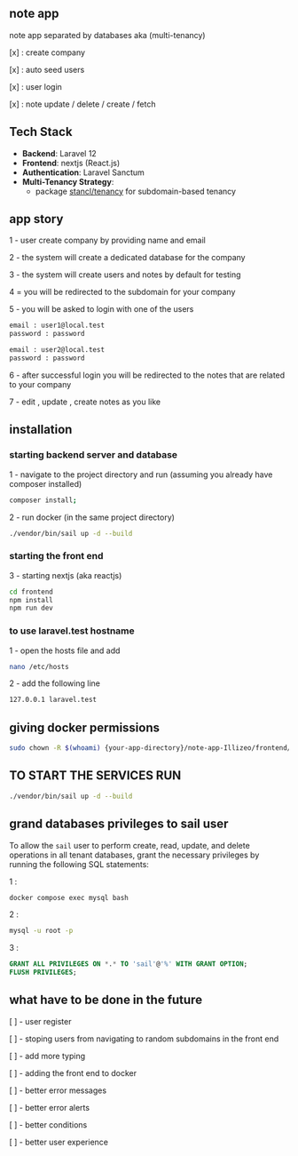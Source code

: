 ## note app
note app separated  by databases aka (multi-tenancy)

[x] : create company

[x] : auto seed users

[x] : user login

[x] : note update / delete / create / fetch 

## Tech Stack 

- **Backend**: Laravel 12
- **Frontend**: nextjs (React.js)
- **Authentication**: Laravel Sanctum
- **Multi-Tenancy Strategy**:
    - package [stancl/tenancy](https://tenancyforlaravel.com) for subdomain-based tenancy

## app story 

1 - user create company by providing name and email

2 - the system will create a dedicated database for the company

3 - the system will create users and notes by default for testing

4 = you will be redirected to the subdomain for your company

5 - you will be asked to login with one of the users 

```bash
email : user1@local.test
password : password

email : user2@local.test
password : password
```
6 - after successful login you will be redirected to the notes that are related to your company

7 - edit , update , create notes as you like 

## installation 

### starting backend server and database 

1 - navigate to the project directory and run  (assuming you already have composer installed)
```bash
composer install;
```

2 - run docker (in the same project directory)

```bash
./vendor/bin/sail up -d --build
```
### starting the front end 
3 -  starting nextjs (aka reactjs)

```bash
cd frontend
npm install
npm run dev
```

### to use laravel.test hostname 
1 - open  the hosts file and add 
```bash 
nano /etc/hosts
```
2 - add the following line
```bash 
127.0.0.1 laravel.test
```

## giving docker permissions
```bash
sudo chown -R $(whoami) {your-app-directory}/note-app-Illizeo/frontend/app 
```

## TO START THE SERVICES RUN 
```bash
./vendor/bin/sail up -d --build
```

## grand databases privileges to sail user 
To allow the `sail` user to perform create, read, update, and delete operations in all tenant databases, grant the necessary privileges by running the following SQL statements:

1 :
```bash
docker compose exec mysql bash
```

2 :
```bash
mysql -u root -p
```

3 :
```sql
GRANT ALL PRIVILEGES ON *.* TO 'sail'@'%' WITH GRANT OPTION;
FLUSH PRIVILEGES;
```

## what have to be done in the future

[ ] - user register

[ ] - stoping users from navigating to random subdomains in the front end 

[ ] - add more typing 

[ ] - adding the front end to docker 

[ ] - better error messages

[ ] - better error alerts

[ ] - better conditions

[ ] - better user experience
